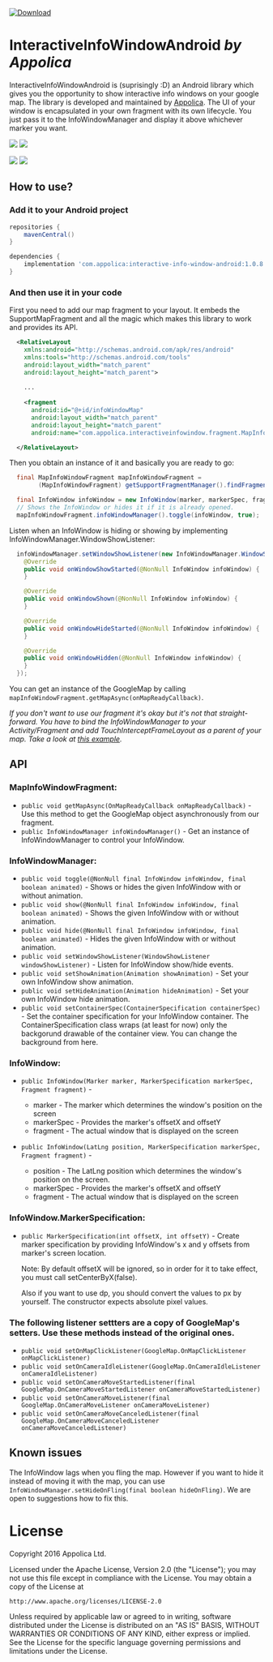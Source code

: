 
[ ![Download](https://api.bintray.com/packages/appolica-ltd/appolica/InfoWindow/images/download.svg) ](https://bintray.com/appolica-ltd/appolica/InfoWindow/_latestVersion)


# InteractiveInfoWindowAndroid *by Appolica*

InteractiveInfoWindowAndroid is (suprisingly :D) an Android library which gives you the opportunity to show interactive info windows on your google map. The library is developed and maintained by [Appolica](http://www.appolica.com). The UI of your window is encapsulated in your own fragment with its own lifecycle. You just pass it to the InfoWindowManager and display it above whichever marker you want.

![](https://github.com/Appolica/InteractiveInfoWindowAndroid/blob/develop/gifs/Sample1.gif?raw=true) ![](https://github.com/Appolica/InteractiveInfoWindowAndroid/blob/develop/gifs/Sample2.gif?raw=true)


![](https://github.com/Appolica/InteractiveInfoWindowAndroid/blob/develop/gifs/Sample3.gif?raw=true) ![](https://github.com/Appolica/InteractiveInfoWindowAndroid/blob/develop/gifs/Sample4.gif?raw=true)

## How to use?

### Add it to your Android project

```gradle
repositories {
    mavenCentral()
}

dependencies {
    implementation 'com.appolica:interactive-info-window-android:1.0.8'
}

```

### And then use it in your code

First you need to add our map fragment to your layout. It embeds the SupportMapFragment and all the magic which makes this library to work and provides its API.

```xml
  <RelativeLayout
    xmlns:android="http://schemas.android.com/apk/res/android"
    xmlns:tools="http://schemas.android.com/tools"
    android:layout_width="match_parent"
    android:layout_height="match_parent">
    
    ...
    
    <fragment
      android:id="@+id/infoWindowMap"
      android:layout_width="match_parent"
      android:layout_height="match_parent"
      android:name="com.appolica.interactiveinfowindow.fragment.MapInfoWindowFragment"/>

  </RelativeLayout>
```

Then you obtain an instance of it and basically you are ready to go:

```java
  final MapInfoWindowFragment mapInfoWindowFragment =
        (MapInfoWindowFragment) getSupportFragmentManager().findFragmentById(R.id.infoWindowMap);

  final InfoWindow infoWindow = new InfoWindow(marker, markerSpec, fragment);
  // Shows the InfoWindow or hides it if it is already opened.
  mapInfoWindowFragment.infoWindowManager().toggle(infoWindow, true); 
```
Listen when an InfoWindow is hiding or showing by implementing InfoWindowManager.WindowShowListener:

```java
  infoWindowManager.setWindowShowListener(new InfoWindowManager.WindowShowListener() {
    @Override
    public void onWindowShowStarted(@NonNull InfoWindow infoWindow) {
    }

    @Override
    public void onWindowShown(@NonNull InfoWindow infoWindow) {
    }

    @Override
    public void onWindowHideStarted(@NonNull InfoWindow infoWindow) {
    }

    @Override
    public void onWindowHidden(@NonNull InfoWindow infoWindow) {
    }
  });
```
You can get an instance of the GoogleMap by calling ```mapInfoWindowFragment.getMapAsync(onMapReadyCallback)```.

_If you don't want to use our fragment it's okay but it's not that straight-forward. You have to bind the InfoWindowManager to your Activity/Fragment and add TouchInterceptFrameLayout as a parent of your map. Take a look at [this example](https://github.com/Appolica/InteractiveInfoWindowAndroid/blob/develop/sample/src/main/java/com/appolica/sample/activities/SampleWithMapViewActivity.java)._

## API

### MapInfoWindowFragment:

 * ```public void getMapAsync(OnMapReadyCallback onMapReadyCallback)``` - Use this method to get the GoogleMap object asynchronously from our fragment.
 * ```public InfoWindowManager infoWindowManager()``` - Get an instance of InfoWindowManager to control your InfoWindow.

### InfoWindowManager:
 * ```public void toggle(@NonNull final InfoWindow infoWindow, final boolean animated)``` - Shows or hides the given InfoWindow with or without animation.
 * ```public void show(@NonNull final InfoWindow infoWindow, final boolean animated)``` - Shows the given InfoWindow with or without animation.
 * ```public void hide(@NonNull final InfoWindow infoWindow, final boolean animated)``` - Hides the given InfoWindow with or without animation.
 * ```public void setWindowShowListener(WindowShowListener windowShowListener)``` - Listen for InfoWindow show/hide events.
 * ```public void setShowAnimation(Animation showAnimation)``` - Set your own InfoWindow show animation.
 * ```public void setHideAnimation(Animation hideAnimation)``` - Set your own InfoWindow hide animation.
 * ```public void setContainerSpec(ContainerSpecification containerSpec)``` - Set the container specification for your InfoWindow container. The ContainerSpecification class wraps (at least for now) only the backgorund drawable of the container view. You can change the background from here.
 
### InfoWindow:
 * ```public InfoWindow(Marker marker, MarkerSpecification markerSpec, Fragment fragment)``` - 
    * marker - The marker which determines the window's position on the screen
    * markerSpec - Provides the marker's offsetX and offsetY
    * fragment - The actual window that is displayed on the screen
    
 * ```public InfoWindow(LatLng position, MarkerSpecification markerSpec, Fragment fragment)``` - 
    * position - The LatLng position which determines the window's position on the screen.
    * markerSpec - Provides the marker's offsetX and offsetY
    * fragment - The actual window that is displayed on the screen

### InfoWindow.MarkerSpecification:
 * ```public MarkerSpecification(int offsetX, int offsetY)``` - Create marker specification by providing InfoWindow's x and y offsets from marker's screen location.
    
    Note: By default offsetX will be ignored, so in order for it to take effect, you must call setCenterByX(false). 
    
    Also if you want to use dp, you should convert the values to px by yourself. The constructor expects absolute pixel values.

### The following listener settters are a copy of GoogleMap's setters. Use these methods instead of the original ones.
 
 * ```public void setOnMapClickListener(GoogleMap.OnMapClickListener onMapClickListener)```
 * ```public void setOnCameraIdleListener(GoogleMap.OnCameraIdleListener onCameraIdleListener)```
 * ```public void setOnCameraMoveStartedListener(final GoogleMap.OnCameraMoveStartedListener onCameraMoveStartedListener)```
 * ```public void setOnCameraMoveListener(final GoogleMap.OnCameraMoveListener onCameraMoveListener)```
 * ```public void setOnCameraMoveCanceledListener(final GoogleMap.OnCameraMoveCanceledListener onCameraMoveCanceledListener)```

## Known issues

The InfoWindow lags when you fling the map. However if you want to hide it instead of moving it with the map, you can use ```InfoWindowManager.setHideOnFling(final boolean hideOnFling)```.
We are open to suggestions how to fix this.

# License

Copyright 2016 Appolica Ltd.

Licensed under the Apache License, Version 2.0 (the "License");
you may not use this file except in compliance with the License.
You may obtain a copy of the License at

    http://www.apache.org/licenses/LICENSE-2.0

Unless required by applicable law or agreed to in writing, software
distributed under the License is distributed on an "AS IS" BASIS,
WITHOUT WARRANTIES OR CONDITIONS OF ANY KIND, either express or implied.
See the License for the specific language governing permissions and
limitations under the License.
